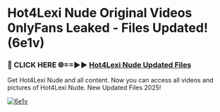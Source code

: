# Hot4Lexi Nude Original Videos 0nlyFans Leaked - Files Updated! (6e1v)

<h3>🔴 CLICK HERE 🌐==►► <a href="https://tinyurl.com/yc6ubb5a" rel="nofollow">Hot4Lexi Nude Updated Files</a></h3>

Get Hot4Lexi Nude and all content. Now you can access all videos and pictures of Hot4Lexi Nude. New Updated Files 2025!

[![6e1v](https://i.imgur.com/7eu0CRL.gif)](https://tinyurl.com/yc6ubb5a)

